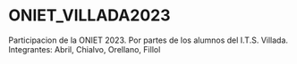 # ONIET_VILLADA2023
Participacion de la ONIET 2023. Por partes de los alumnos del I.T.S. Villada. Integrantes: Abril, Chialvo, Orellano, Fillol

